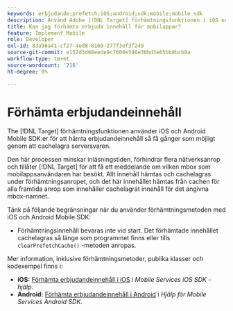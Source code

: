 ```yaml
---
keywords: erbjudande;prefetch;iOS;android;sdk;mobile;mobile sdk
description: Använd Adobe [!DNL Target] förhämtningsfunktionen i iOS och Android Mobile SDK:er för att hämta erbjudandeinnehåll så få gånger som möjligt genom att cachelagra serversvaren.
title: Kan jag förhämta erbjuda innehåll för mobilappar?
feature: Implement Mobile
role: Developer
exl-id: 83a96a41-cf27-4ed8-8169-277f3ef3f249
source-git-commit: e152d3d68eede9c7606e546e30bd3e65bb8bcb9a
workflow-type: tm+mt
source-wordcount: '216'
ht-degree: 0%

---
```


# Förhämta erbjudandeinnehåll

The [!DNL Target] förhämtningsfunktionen använder iOS och Android Mobile SDK:er för att hämta erbjudandeinnehåll så få gånger som möjligt genom att cachelagra serversvaren.

Den här processen minskar inläsningstiden, förhindrar flera nätverksanrop och tillåter [!DNL Target] för att få ett meddelande om vilken mbox som mobilappsanvändaren har besökt. Allt innehåll hämtas och cachelagras under förhämtningsanropet, och det här innehållet hämtas från cachen för alla framtida anrop som innehåller cachelagrat innehåll för det angivna mbox-namnet.

Tänk på följande begränsningar när du använder förhämtningsmetoden med iOS och Android Mobile SDK:

* Förhämtningsinnehåll bevaras inte vid start. Det förhämtade innehållet cachelagras så länge som programmet finns eller tills `clearPrefetchCache()` -metoden anropas.

Mer information, inklusive förhämtningsmetoder, publika klasser och kodexempel finns i:

* **iOS:**  [Förhämta erbjudandeinnehåll i iOS](https://experienceleague.adobe.com/docs/mobile-services/ios/target-ios/c-mob-target-prefetch-ios.html) i *Mobile Services iOS SDK - hjälp*.
* **Android:**  [Förhämta erbjudandeinnehåll i Android](https://experienceleague.adobe.com/docs/mobile-services/android/target-android/c-mob-target-prefetch-android.html) i *Hjälp för Mobile Services Android SDK*.

